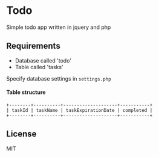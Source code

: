 Todo
=========

Simple todo app written in jquery and php

Requirements
----

- Database called 'todo'
- Table called 'tasks'

Specify database settings in ```settings.php```

#### Table structure
```
+--------+----------+--------------------+-----------+
| taskId | taskName | taskExpirationDate | completed |
+--------+----------+--------------------+-----------+
```



License
----

MIT
